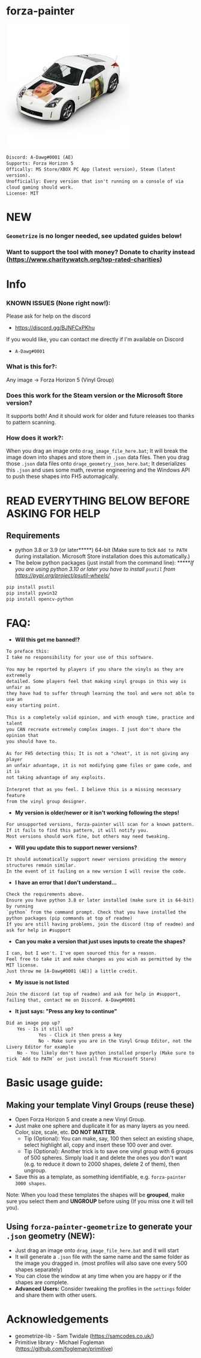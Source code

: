 # forza-painter
![](/imgs/ayylmao.png)
```
Discord: A-Dawg#0001 (AE)
Supports: Forza Horizon 5
Offically: MS Store/XBOX PC App (latest version), Steam (latest version).
Unofficially: Every version that isn't running on a console of via cloud gaming should work.
License: MIT
```

# NEW
### `Geometrize` is no longer needed, see updated guides below!
### Want to support the tool with money? Donate to charity instead (https://www.charitywatch.org/top-rated-charities)

# Info
### KNOWN ISSUES (None right now!):
Please ask for help on the discord
- https://discord.gg/BJNFCxPKhu


If you would like, you can contact me directly if I'm available on Discord
- `A-Dawg#0001`

### What is this for?:
Any image → Forza Horizon 5 (Vinyl Group)

### Does this work for the Steam version or the Microsoft Store version?
It supports both! And it should work for older and future releases too thanks to pattern scanning.

### How does it work?:
When you drag an image onto `drag_image_file_here.bat`; It will break the image down into shapes and store them in `.json` data files.
Then you drag those `.json` data files onto `drage_geometry_json_here.bat`; It deserializes this `.json` and uses some math, reverse engineering and the Windows API to push these shapes into FH5 automagically.

# READ EVERYTHING BELOW BEFORE ASKING FOR HELP

## Requirements
- python 3.8 or 3.9 (or later**\***) 64-bit (Make sure to tick `Add to PATH` during installation. Microsoft Store installation does this automatically.)
- The below python packages (just install from the command line):
**\****If you are using python 3.10 or later you have to install `psutil` from https://pypi.org/project/psutil-wheels/*
```
pip install psutil
pip install pywin32
pip install opencv-python
```

# FAQ:
- **Will this get me banned!?**
```
To preface this:
I take no responsibility for your use of this software.

You may be reported by players if you share the vinyls as they are extremely
detailed. Some players feel that making vinyl groups in this way is unfair as
they have had to suffer through learning the tool and were not able to use an
easy starting point.

This is a completely valid opinion, and with enough time, practice and talent
you CAN recreate extremely complex images. I just don't share the opinion that
you should have to.

As for FH5 detecting this; It is not a "cheat", it is not giving any player
an unfair advantage, it is not modifying game files or game code, and it is
not taking advantage of any exploits.

Interpret that as you feel. I believe this is a missing necessary feature
from the vinyl group designer.
```
- **My version is older/newer or it isn't working following the steps!**
```
For unsupported versions, forza-painter will scan for a known pattern.
If it fails to find this pattern, it will notify you.
Most versions should work fine, but others may need tweaking.
```
- **Will you update this to support newer versions?**
```
It should automatically support newer versions providing the memory structures remain similar.
In the event of it failing on a new version I will revise the code.
```
- **I have an error that I don't understand...**
```
Check the requirements above.
Ensure you have python 3.8 or later installed (make sure it is 64-bit) by running
`python` from the command prompt. Check that you have installed the python packages (pip commands at top of readme)
If you are still having problems, join the discord (top of readme) and ask for help in #support
```
- **Can you make a version that just uses inputs to create the shapes?**
```
I can, but I won't. I've open sourced this for a reason.
Feel free to take it and make changes as you wish as permitted by the MIT license.
Just throw me [A-Dawg#0001 (AE)] a little credit.
```
- **My issue is not listed**
```
Join the discord (at top of readme) and ask for help in #support, failing that, contact me on Discord. A-Dawg#0001
```
- **It just says: "Press any key to continue"**
```
Did an image pop up?
    Yes - Is it still up?
            Yes - Click it then press a key
            No - Make sure you are in the Vinyl Group Editor, not the Livery Editor for example
    No - You likely don't have python installed properly (Make sure to tick `Add to PATH` or just install from Microsoft Store)
```

# Basic usage guide:

## Making your template Vinyl Groups (reuse these)
- Open Forza Horizon 5 and create a new Vinyl Group.
- Just make one sphere and duplicate it for as many layers as you need. Color, size, scale, etc. **DO NOT MATTER**.
    - Tip (Optional): You can make, say, 100 then select an existing shape, select highlight all, copy and insert these 100 over and over.
    - Tip (Optional): Another trick is to save one vinyl group with 6 groups of 500 spheres. Simply load it and delete the ones you don't want (e.g. to reduce it down to 2000 shapes, delete 2 of them), then ungroup.
- Save this as a template, as something identifiable, e.g. `forza-painter 3000 shapes`.

Note: When you load these templates the shapes will be **grouped**, make sure you select them and **UNGROUP** before using (If you miss one it will tell you).

## Using `forza-painter-geometrize` to generate your `.json` geometry (NEW):
- Just drag an image onto `drag_image_file_here.bat` and it will start
- It will generate a `.json` file with the same name and the same folder as the image you dragged in. (most profiles will also save one every 500 shapes separately)
- You can close the window at any time when you are happy or if the shapes are complete.
- **Advanced Users:** Consider tweaking the profiles in the `settings` folder and share them with other users.

# Acknowledgements
- geometrize-lib - Sam Twidale (https://samcodes.co.uk/)
- Primitive library - Michael Fogleman (https://github.com/fogleman/primitive)

